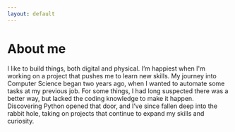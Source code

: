 ```yaml
---
layout: default
---
```

# About me

I like to build things, both digital and physical. I’m happiest when I'm working on a project that pushes me to learn new skills. My journey into Computer Science began two years ago, when I wanted to automate some tasks at my previous job. For some things, I had long suspected there was a better way, but lacked the coding knowledge to make it happen. Discovering Python opened that door, and I’ve since fallen deep into the rabbit hole, taking on projects that continue to expand my skills and curiosity.